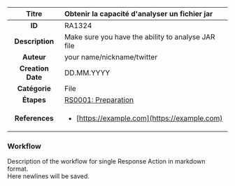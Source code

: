 | Titre                       | Obtenir la capacité d'analyser un fichier jar         |
|:---------------------------:|:--------------------|
| **ID**                      | RA1324            |
| **Description**             | Make sure you have the ability to analyse JAR file   |
| **Auteur**                  | your name/nickname/twitter        |
| **Creation Date**           | DD.MM.YYYY |
| **Catégorie**                | File      |
| **Étapes**                   |[RS0001: Preparation](../Response_Stages/RS0001.md)| 
| **References** |<ul><li>[https://example.com](https://example.com)</li></ul>|

### Workflow

Description of the workflow for single Response Action in markdown format.  
Here newlines will be saved.  
